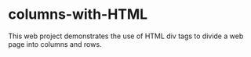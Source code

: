 # columns-with-HTML
This web project demonstrates the use of HTML div tags to divide a web page into columns and rows.
